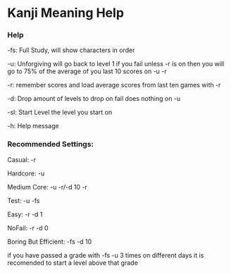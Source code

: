 # Kanji Meaning Help
### Help
-fs: Full Study, will show characters in order

-u: Unforgiving will go back to level 1 if you fail unless -r is on then you will go to 75% of the average of you last 10 scores on -u -r

-r: remember scores and load average scores from last ten games with -r

-d: Drop amount of levels to drop on fail does nothing on -u

-sl: Start Level the level you start on

-h: Help message
### Recommended Settings:
Casual: -r

Hardcore: -u

Medium Core: -u -r/-d 10 -r

Test: -u -fs

Easy: -r -d 1

NoFail: -r -d 0

Boring But Efficient: -fs -d 10

if you have passed a grade with -fs -u 3 times on different days it is recomended to start a level above that grade
